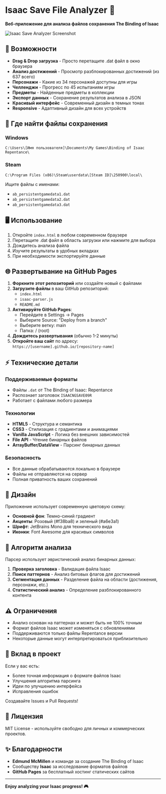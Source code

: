 # Isaac Save File Analyzer 🎲

**Веб-приложение для анализа файлов сохранения The Binding of Isaac**

![Isaac Save Analyzer Screenshot](https://via.placeholder.com/800x400/1e1e2e/f38ba8?text=Isaac+Save+Analyzer)

## 🚀 Возможности

- **Drag & Drop загрузка** - Просто перетащите .dat файл в окно браузера
- **Анализ достижений** - Просмотр разблокированных достижений (из 637 всего)
- **Персонажи** - Какие из 34 персонажей доступны для игры
- **Челленджи** - Прогресс по 45 испытаниям игры
- **Предметы** - Найденные предметы в коллекции
- **Экспорт данных** - Сохранение результатов анализа в JSON
- **Красивый интерфейс** - Современный дизайн в темных тонах
- **Responsive** - Адаптивный дизайн для всех устройств

## 📁 Где найти файлы сохранения

### Windows
```
C:\Users\[Имя пользователя]\Documents\My Games\Binding of Isaac Repentance\
```

### Steam
```
C:\Program Files (x86)\Steam\userdata\[Steam ID]\250900\local\
```

Ищите файлы с именами:
- `ab_persistentgamedata1.dat`
- `ab_persistentgamedata2.dat` 
- `ab_persistentgamedata3.dat`

## 🖥️ Использование

1. Откройте `index.html` в любом современном браузере
2. Перетащите .dat файл в область загрузки или нажмите для выбора
3. Дождитесь анализа файла
4. Изучите результаты в удобных вкладках
5. При необходимости экспортируйте данные

## 🌐 Развертывание на GitHub Pages

1. **Форкните этот репозиторий** или создайте новый с файлами
2. **Загрузите файлы** в ваш GitHub репозиторий:
   - `index.html`
   - `isaac-parser.js`
   - `README.md`
3. **Активируйте GitHub Pages**:
   - Перейдите в Settings → Pages
   - Выберите Source: "Deploy from a branch"
   - Выберите ветку: main
   - Папка: / (root)
4. **Дождитесь развертывания** (обычно 1-2 минуты)
5. **Откройте ваш сайт** по адресу: `https://[username].github.io/[repository-name]`

## ⚡ Технические детали

### Поддерживаемые форматы
- Файлы `.dat` от The Binding of Isaac: Repentance
- Распознает заголовок `ISAACNGSAVE09R`
- Работает с файлами любого размера

### Технологии
- **HTML5** - Структура и семантика
- **CSS3** - Стилизация с градиентами и анимациями
- **Vanilla JavaScript** - Логика без внешних зависимостей
- **File API** - Чтение бинарных файлов
- **ArrayBuffer/DataView** - Парсинг бинарных данных

### Безопасность
- Все данные обрабатываются локально в браузере
- Файлы не отправляются на сервер
- Полная приватность ваших сохранений

## 🎨 Дизайн

Приложение использует современную цветовую схему:
- **Основной фон**: Темно-синий градиент
- **Акценты**: Розовый (#f38ba8) и зеленый (#a6e3a1)
- **Шрифт**: JetBrains Mono для технического вида
- **Иконки**: Font Awesome для красивых символов

## 🔧 Алгоритм анализа

Парсер использует эвристический анализ бинарных данных:

1. **Проверка заголовка** - Валидация файла Isaac
2. **Поиск паттернов** - Анализ битовых флагов для достижений
3. **Сегментация данных** - Разделение файла на области (достижения, персонажи, etc.)
4. **Статистический анализ** - Определение разблокированного контента

## ⚠️ Ограничения

- Анализ основан на паттернах и может быть не 100% точным
- Формат файлов Isaac может изменяться с обновлениями
- Поддерживаются только файлы Repentance версии
- Некоторые данные могут интерпретироваться приблизительно

## 🤝 Вклад в проект

Если у вас есть:
- Более точная информация о формате файлов Isaac
- Улучшения алгоритма парсинга
- Идеи по улучшению интерфейса
- Исправления ошибок

Создавайте Issues и Pull Requests!

## 📄 Лицензия

MIT License - используйте свободно для личных и коммерческих проектов.

## ✨ Благодарности

- **Edmund McMillen** и команде за создание The Binding of Isaac
- Сообществу **Isaac** за исследование форматов файлов
- **GitHub Pages** за бесплатный хостинг статических сайтов

---

**Enjoy analyzing your Isaac progress! 🎮**
